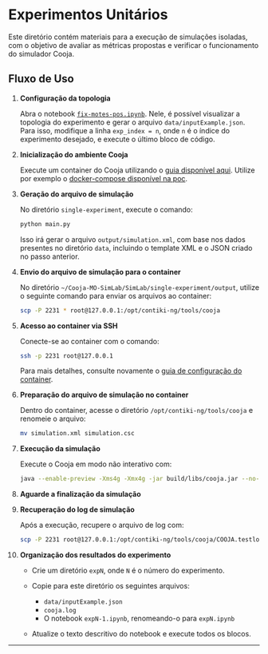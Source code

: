 # Experimentos Unitários

Este diretório contém materiais para a execução de simulações isoladas, com o objetivo de avaliar as métricas propostas e verificar o funcionamento do simulador Cooja.

## Fluxo de Uso

1. **Configuração da topologia**

   Abra o notebook [`fix-motes-pos.ipynb`](fix-motes-pos.ipynb). Nele, é possível visualizar a topologia do experimento e gerar o arquivo `data/inputExample.json`. Para isso, modifique a linha `exp_index = n`, onde `n` é o índice do experimento desejado, e execute o último bloco de código.

2. **Inicialização do ambiente Cooja**

   Execute um container do Cooja utilizando o [guia disponível aqui](https://github.com/JunioCesarFerreira/Cooja-Docker-VM-Setup/tree/main/ssh-docker-cooja). Utilize por exemplo o [docker-compose disponível na poc](../poc/simlab/docker-compose.yaml).

3. **Geração do arquivo de simulação**

   No diretório `single-experiment`, execute o comando:
    ```bash
    python main.py
    ```

    Isso irá gerar o arquivo `output/simulation.xml`, com base nos dados presentes no diretório `data`, incluindo o template XML e o JSON criado no passo anterior.

4. **Envio do arquivo de simulação para o container**

   No diretório `~/Cooja-MO-SimLab/SimLab/single-experiment/output`, utilize o seguinte comando para enviar os arquivos ao container:

   ```bash
   scp -P 2231 * root@127.0.0.1:/opt/contiki-ng/tools/cooja
   ```

5. **Acesso ao container via SSH**

   Conecte-se ao container com o comando:

   ```bash
   ssh -p 2231 root@127.0.0.1
   ```

   Para mais detalhes, consulte novamente o [guia de configuração do container](https://github.com/JunioCesarFerreira/Cooja-Docker-VM-Setup/tree/main/ssh-docker-cooja).

6. **Preparação do arquivo de simulação no container**

   Dentro do container, acesse o diretório `/opt/contiki-ng/tools/cooja` e renomeie o arquivo:

   ```bash
   mv simulation.xml simulation.csc
   ```

7. **Execução da simulação**

   Execute o Cooja em modo não interativo com:

   ```bash
   java --enable-preview -Xms4g -Xmx4g -jar build/libs/cooja.jar --no-gui simulation.csc
   ```

8. **Aguarde a finalização da simulação**

9. **Recuperação do log de simulação**

   Após a execução, recupere o arquivo de log com:

   ```bash
   scp -P 2231 root@127.0.0.1:/opt/contiki-ng/tools/cooja/COOJA.testlog cooja.log
   ```

10. **Organização dos resultados do experimento**

    * Crie um diretório `expN`, onde `N` é o número do experimento.
    * Copie para este diretório os seguintes arquivos:

      * `data/inputExample.json`
      * `cooja.log`
      * O notebook `expN-1.ipynb`, renomeando-o para `expN.ipynb`
    * Atualize o texto descritivo do notebook e execute todos os blocos.

---
